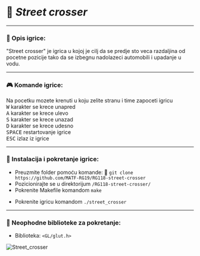 # :car: _Street crosser_
___

### :memo: Opis igrice:
"Street crosser" je igrica u kojoj je cilj da se predje sto veca razdaljina od pocetne pozicije tako da se izbegnu nadolazeci automobili i upadanje u vodu.
___

### :video_game: Komande igrice:
Na pocetku mozete krenuti u koju zelite stranu i time zapoceti igricu<br>
<kbd>W</kbd> karakter se krece unapred <br>
<kbd>A</kbd> karakter se krece ulevo <br>
<kbd>S</kbd> karakter se krece unazad <br>
<kbd>D</kbd> karakter se krece udesno <br>
<kbd>SPACE</kbd> restartovanje igrice <br>
<kbd>ESC</kbd> izlaz iz igrice 
___

### :wrench: Instalacija i pokretanje igrice:
* Preuzmite folder pomoću komande: :link: ``` git clone https://github.com/MATF-RG19/RG118-street-crosser ``` <br>
* Pozicionirajte se u direktorijum `/RG118-street-crosser/` <br>
* Pokrenite Makefile komandom `make` <br>
- Pokrenite igricu komandom `./street_crosser` 
___

### :book: Neophodne biblioteke za pokretanje:
- Biblioteka: `<GL/glut.h>` 

![Street_crosser](https://github.com/MATF-RG19/RG118-street-crosser/blob/master/Screenshots/5.gif)


